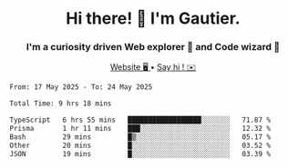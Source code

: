 <h1 align="center">Hi there! 👋 I'm Gautier.</h1>
<h3 align="center">I'm a curiosity driven Web explorer 🚀 and Code wizard 🧙</h3>

<p align="center">
  <a href="https://xisabla.github.io/">Website 🖥️ </a> •
  <a href="mailto:xisabla.dev@gmail.com">Say hi ! ✉️</a>
</p>

<!--START_SECTION:waka-->

```txt
From: 17 May 2025 - To: 24 May 2025

Total Time: 9 hrs 18 mins

TypeScript   6 hrs 55 mins   ██████████████████░░░░░░░   71.87 %
Prisma       1 hr 11 mins    ███░░░░░░░░░░░░░░░░░░░░░░   12.32 %
Bash         29 mins         █▒░░░░░░░░░░░░░░░░░░░░░░░   05.17 %
Other        20 mins         █░░░░░░░░░░░░░░░░░░░░░░░░   03.52 %
JSON         19 mins         █░░░░░░░░░░░░░░░░░░░░░░░░   03.39 %
```

<!--END_SECTION:waka-->
